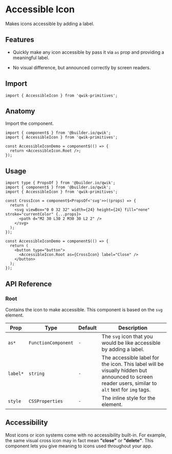 # Accessible Icon

Makes icons accessible by adding a label.

## Features

- Quickly make any icon accessible by pass it via `as` prop and providing a meaningful label.

- No visual difference, but announced correctly by screen readers.

## Import

```tsx
import { AccessibleIcon } from 'qwik-primitives';
```

## Anatomy

Import the component.

```tsx
import { component$ } from '@builder.io/qwik';
import { AccessibleIcon } from 'qwik-primitives';

const AccessibleIconDemo = component$(() => {
  return <AccessibleIcon.Root />;
});
```

## Usage

```tsx
import type { PropsOf } from '@builder.io/qwik';
import { component$ } from '@builder.io/qwik';
import { AccessibleIcon } from 'qwik-primitives';

const CrossIcon = component$<PropsOf<'svg'>>((props) => {
  return (
    <svg viewBox="0 0 32 32" width={24} height={24} fill="none" stroke="currentColor" {...props}>
      <path d="M2 30 L30 2 M30 30 L2 2" />
    </svg>
  );
});

const AccessibleIconDemo = component$(() => {
  return (
    <button type="button">
      <AccessibleIcon.Root as={CrossIcon} label="Close" />
    </button>
  );
});
```

## API Reference

### Root

Contains the icon to make accessible. This component is based on the `svg` element.

| Prop     | Type                | Default | Description                                                                                                                                       |
| -------- | ------------------- | ------- | ------------------------------------------------------------------------------------------------------------------------------------------------- |
| `as*`    | `FunctionComponent` | `-`     | The `svg` icon that you would be like accessible by adding a label.                                                                               |
| `label*` | `string`            | `-`     | The accessible label for the icon. This label will be visually hidden but announced to screen reader users, similar to `alt` text for `img` tags. |
| `style`  | `CSSProperties`     | `-`     | The inline style for the element.                                                                                                                 |

## Accessibility

Most icons or icon systems come with no accessibility built-in. For example, the same visual cross icon may in fact mean **"close"** or **"delete"**. This component lets you give meaning to icons used throughout your app.
